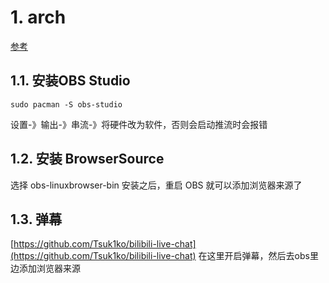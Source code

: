 # 1. arch
[参考](https://teaper.dev/)

## 1.1. 安装OBS Studio
```shell
sudo pacman -S obs-studio
```

设置-》输出-》串流-》将硬件改为软件，否则会启动推流时会报错

## 1.2. 安装 BrowserSource
选择 obs-linuxbrowser-bin
安装之后，重启 OBS 就可以添加浏览器来源了

## 1.3. 弹幕
[https://github.com/Tsuk1ko/bilibili-live-chat](https://github.com/Tsuk1ko/bilibili-live-chat)
在这里开启弹幕，然后去obs里边添加浏览器来源
